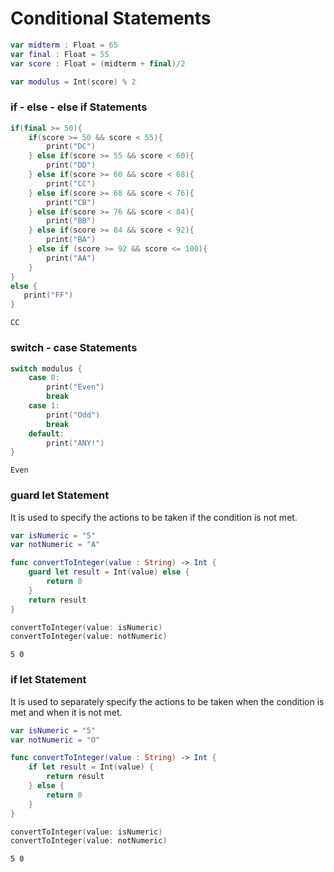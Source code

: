 # Conditional Statements

```swift
var midterm : Float = 65
var final : Float = 55
var score : Float = (midterm + final)/2

var modulus = Int(score) % 2
```

### if - else - else if Statements 
```swift
if(final >= 50){
    if(score >= 50 && score < 55){
        print("DC")
    } else if(score >= 55 && score < 60){
        print("DD")
    } else if(score >= 60 && score < 68){
        print("CC")
    } else if(score >= 68 && score < 76){
        print("CB")
    } else if(score >= 76 && score < 84){
        print("BB")
    } else if(score >= 84 && score < 92){
        print("BA")
    } else if (score >= 92 && score <= 100){
        print("AA")
    }
}
else {
   print("FF")
}
```
```
CC
```

### switch - case Statements
```swift
switch modulus {
    case 0:
        print("Even")
        break
    case 1:
        print("Odd")
        break
    default:
        print("ANY!")
}
```
```
Even
```
### guard let Statement
It is used to specify the actions to be taken if the condition is not met.

```swift
var isNumeric = "5"
var notNumeric = "A"

func convertToInteger(value : String) -> Int {
    guard let result = Int(value) else {
        return 0
    }
    return result
}
```
```swift
convertToInteger(value: isNumeric)
convertToInteger(value: notNumeric)
```
```
5 0
```

### if let Statement
It is used to separately specify the actions to be taken when the condition is met and when it is not met.

```swift
var isNumeric = "5"
var notNumeric = "O"

func convertToInteger(value : String) -> Int {
    if let result = Int(value) {
        return result
    } else {
        return 0
    }
}
```
```swift
convertToInteger(value: isNumeric)
convertToInteger(value: notNumeric)
```
```
5 0
```
